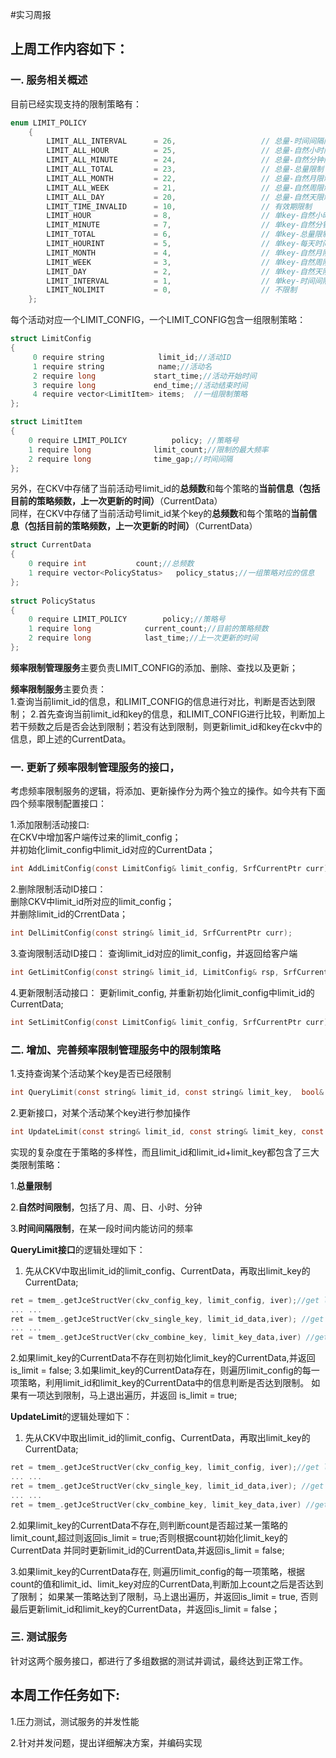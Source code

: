 #实习周报

## 上周工作内容如下：
### 一. 服务相关概述
目前已经实现支持的限制策略有：
```c
enum LIMIT_POLICY
    {
        LIMIT_ALL_INTERVAL      = 26,                   // 总量-时间间隔限制(指定时间内不超过总数，默认1次)
        LIMIT_ALL_HOUR          = 25,                   // 总量-自然小时限制
        LIMIT_ALL_MINUTE        = 24,                   // 总量-自然分钟限制
        LIMIT_ALL_TOTAL         = 23,                   // 总量-总量限制
        LIMIT_ALL_MONTH         = 22,                   // 总量-自然月限制
        LIMIT_ALL_WEEK          = 21,                   // 总量-自然周限制
        LIMIT_ALL_DAY           = 20,                   // 总量-自然天限制
        LIMIT_TIME_INVALID      = 10,                   // 有效期限制
        LIMIT_HOUR              = 8,                    // 单key-自然小时限制
        LIMIT_MINUTE            = 7,                    // 单key-自然分钟限制
        LIMIT_TOTAL             = 6,                    // 单key-总量限制
        LIMIT_HOURINT           = 5,                    // 单key-每天时间段
        LIMIT_MONTH             = 4,                    // 单key-自然月限制
        LIMIT_WEEK              = 3,                    // 单key-自然周限制
        LIMIT_DAY               = 2,                    // 单key-自然天限制
        LIMIT_INTERVAL          = 1,                    // 单key-时间间隔限制(指定时间内不超过总数，默认1次)
        LIMIT_NOLIMIT           = 0,                    // 不限制
    };
```   
每个活动对应一个LIMIT_CONFIG，一个LIMIT_CONFIG包含一组限制策略：
```c
struct LimitConfig
{
     0 require string            limit_id;//活动ID
     1 require string            name;//活动名
     2 require long             start_time;//活动开始时间
     3 require long             end_time;//活动结束时间
     4 require vector<LimitItem> items;  //一组限制策略
};

struct LimitItem
{
    0 require LIMIT_POLICY          policy; //策略号
    1 require long              limit_count;//限制的最大频率
    2 require long              time_gap;//时间间隔
};

```

另外，在CKV中存储了当前活动号limit_id的**总频数**和每个策略的**当前信息（包括目前的策略频数，上一次更新的时间）**（CurrentData）  
同样，在CKV中存储了当前活动号limit_id某个key的**总频数**和每个策略的**当前信息（包括目前的策略频数，上一次更新的时间）**（CurrentData）  
```c
struct CurrentData
{
    0 require int           count;//总频数
    1 require vector<PolicyStatus>   policy_status;//一组策略对应的信息
};
    
struct PolicyStatus
{
    0 require LIMIT_POLICY        policy;//策略号
    1 require long            current_count;//目前的策略频数
    2 require long            last_time;//上一次更新的时间
};

```
**频率限制管理服务**主要负责LIMIT_CONFIG的添加、删除、查找以及更新；

**频率限制服务**主要负责：  
1.查询当前limit_id的信息，和LIMIT_CONFIG的信息进行对比，判断是否达到限制；
2.首先查询当前limit_id和key的信息，和LIMIT_CONFIG进行比较，判断加上若干频数之后是否会达到限制；若没有达到限制，则更新limit_id和key在ckv中的信息，即上述的CurrentData。

### 一. 更新了频率限制管理服务的接口，
考虑频率限制服务的逻辑，将添加、更新操作分为两个独立的操作。如今共有下面四个频率限制配置接口：

1.添加限制活动接口:  
在CKV中增加客户端传过来的limit_config；  
并初始化limit_config中limit_id对应的CurrentData；
```c
int AddLimitConfig(const LimitConfig& limit_config, SrfCurrentPtr curr);
```
2.删除限制活动ID接口：  
删除CKV中limit_id所对应的limit_config；  
并删除limit_id的CrrentData；
```c
int DelLimitConfig(const string& limit_id, SrfCurrentPtr curr);           
```
3.查询限制活动ID接口：
查询limit_id对应的limit_config，并返回给客户端
```c
int GetLimitConfig(const string& limit_id, LimitConfig& rsp, SrfCurrentPtr curr);
```
4.更新限制活动接口：
更新limit_config, 并重新初始化limit_config中limit_id的CurrentData;
```c
int SetLimitConfig(const LimitConfig& limit_config, SrfCurrentPtr curr);
```    


### 二. 增加、完善频率限制管理服务中的限制策略  

1.支持查询某个活动某个key是否已经限制
```c
int QueryLimit(const string& limit_id, const string& limit_key,  bool& is_limit, SrfCurrentPtr curr);    
```
2.更新接口，对某个活动某个key进行参加操作
```c
int UpdateLimit(const string& limit_id, const string& limit_key, const unsigned int count, bool& is_limit, SrfCurrentPtr curr); 
```
实现的复杂度在于策略的多样性，而且limit_id和limit_id+limit_key都包含了三大类限制策略：

1.**总量限制**  

2.**自然时间限制**，包括了月、周、日、小时、分钟 

3.**时间间隔限制**，在某一段时间内能访问的频率

**QueryLimit接口**的逻辑处理如下：  
1. 先从CKV中取出limit_id的limit_config、CurrentData，再取出limit_key的CurrentData;
```c
ret = tmem_.getJceStructVer(ckv_config_key, limit_config, iver);//get limit_config
... ...
ret = tmem_.getJceStructVer(ckv_single_key, limit_id_data,iver); //get limit_id CurrentData;
... ...
ret = tmem_.getJceStructVer(ckv_combine_key, limit_key_data,iver) //get limit_key CurrentData;
```
2.如果limit_key的CurrentData不存在则初始化limit_key的CurrentData,并返回is_limit = false;
3.如果limit_key的CurrentData存在，则遍历limit_config的每一项策略，利用limit_id和limit_key的CurrentData中的信息判断是否达到限制。
如果有一项达到限制，马上退出遍历，并返回 is_limit = true;

**UpdateLimit**的逻辑处理如下：  
1. 先从CKV中取出limit_id的limit_config、CurrentData，再取出limit_key的CurrentData;
```c
ret = tmem_.getJceStructVer(ckv_config_key, limit_config, iver);//get limit_config
... ...
ret = tmem_.getJceStructVer(ckv_single_key, limit_id_data,iver); //get limit_id CurrentData;
... ...
ret = tmem_.getJceStructVer(ckv_combine_key, limit_key_data,iver) //get limit_key CurrentData;
```
2.如果limit_key的CurrentData不存在,则判断count是否超过某一策略的limit_count,超过则返回is_limit = true;否则根据count初始化limit_key的CurrentData
并同时更新limit_id的CurrentData,并返回is_limit = false;

3.如果limit_key的CurrentData存在, 则遍历limit_config的每一项策略，根据count的值和limit_id、limit_key对应的CurrentData,判断加上count之后是否达到了限制；
如果某一策略达到了限制，马上退出遍历，并返回is_limit = true, 否则最后更新limit_id和limit_key的CurrentData，并返回is_limit = false；  

### 三. 测试服务

针对这两个服务接口，都进行了多组数据的测试并调试，最终达到正常工作。

    
## 本周工作任务如下: 

1.压力测试，测试服务的并发性能

2.针对并发问题，提出详细解决方案，并编码实现


